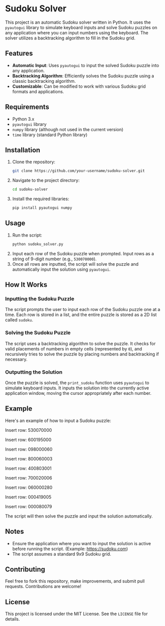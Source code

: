 # Sudoku Solver

This project is an automatic Sudoku solver written in Python. It uses the `pyautogui` library to simulate keyboard inputs and solve Sudoku puzzles on any application where you can input numbers using the keyboard. The solver utilizes a backtracking algorithm to fill in the Sudoku grid.

## Features

- **Automatic Input**: Uses `pyautogui` to input the solved Sudoku puzzle into any application.
- **Backtracking Algorithm**: Efficiently solves the Sudoku puzzle using a classic backtracking algorithm.
- **Customizable**: Can be modified to work with various Sudoku grid formats and applications.

## Requirements

- Python 3.x
- `pyautogui` library
- `numpy` library (although not used in the current version)
- `time` library (standard Python library)

## Installation

1. Clone the repository:
    ```sh
    git clone https://github.com/your-username/sudoku-solver.git
    ```
2. Navigate to the project directory:
    ```sh
    cd sudoku-solver
    ```
3. Install the required libraries:
    ```sh
    pip install pyautogui numpy
    ```

## Usage

1. Run the script:
    ```sh
    python sudoku_solver.py
    ```
2. Input each row of the Sudoku puzzle when prompted. Input rows as a string of 9-digit number (e.g., `530070000`).
3. Once all rows are inputted, the script will solve the puzzle and automatically input the solution using `pyautogui`.

## How It Works

### Inputting the Sudoku Puzzle

The script prompts the user to input each row of the Sudoku puzzle one at a time. Each row is stored in a list, and the entire puzzle is stored as a 2D list called `sudoku`.

### Solving the Sudoku Puzzle

The script uses a backtracking algorithm to solve the puzzle. It checks for valid placements of numbers in empty cells (represented by `0`), and recursively tries to solve the puzzle by placing numbers and backtracking if necessary.

### Outputting the Solution

Once the puzzle is solved, the `print_sudoku` function uses `pyautogui` to simulate keyboard inputs. It inputs the solution into the currently active application window, moving the cursor appropriately after each number.

## Example

Here's an example of how to input a Sudoku puzzle:


Insert row: 530070000

Insert row: 600195000

Insert row: 098000060

Insert row: 800060003

Insert row: 400803001

Insert row: 700020006

Insert row: 060000280

Insert row: 000419005

Insert row: 000080079




The script will then solve the puzzle and input the solution automatically.

## Notes

- Ensure the application where you want to input the solution is active before running the script. (Example: https://sudoku.com)
- The script assumes a standard 9x9 Sudoku grid.

## Contributing

Feel free to fork this repository, make improvements, and submit pull requests. Contributions are welcome!

## License

This project is licensed under the MIT License. See the `LICENSE` file for details.

